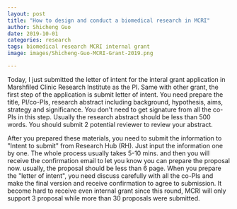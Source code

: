 ```yaml
---
layout: post
title: "How to design and conduct a biomedical research in MCRI"
author: Shicheng Guo
date: 2019-10-01
categories: research
tags: biomedical research MCRI internal grant
image: images/Shicheng-Guo-MCRI-Grant-2019.png	

---
```

Today, I just submitted the letter of intent for the interal grant application in Marshfiled Clinic Research Institute as the PI. Same with other grant, the first step of the application is submit letter of intent. You need prepare the title, PI/co-PIs, research abstract including background, hypothesis, aims, strategy and significance. You don't need to get signature from all the co-PIs in this step. Usually the research abstract should be less than 500 words. You should submit 2 potential reviewer to review your abstract. 

After you prepared these materials, you need to submit the information to "Intent to submit" from Research Hub (RH). Just input the information one by one. The whole process usually takes 5-10 mins. and then you will receive the confirmation email to let you know you can prepare the proposal now. usually, the proposal should be less than 6 page. When you prepare the "letter of intent", you need discuss carefully with all the co-PIs and make the final version and receive confirmation to agree to submission. It become hard to receive even internal grant since this round, MCRI will only support 3 proposal while more than 30 proposals were submitted. 
